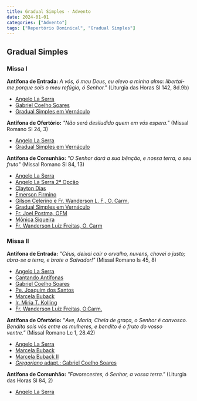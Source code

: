 ```yaml
---
title: Gradual Simples - Advento
date: 2024-01-01
categories: ["Advento"]
tags: ["Repertório Dominical", "Gradual Simples"]
---
```

## Gradual Simples
### Missa I

**Antífona de Entrada:** _A vós, ó meu Deus, eu elevo a minha alma: libertai-me porque sois o meu refúgio, ó Senhor."_ (Liturgia das Horas Sl 142, 8d.9b)
- [Angelo La Serra](https://youtu.be/d_649Xk4MUg)
- [Gabriel Coelho Soares](https://youtu.be/RMW25_S0Grw)
- [Gradual Simples em Vernáculo](https://youtu.be/_72j0fQm96E?si=joKzDquM9tm80XIP)

**Antífona de Ofertório:** _"Não será desiludido quem em vós espera."_ (Missal Romano Sl 24, 3)
- [Angelo La Serra](https://youtu.be/RXwyk0JRz6c)
- [Gradual Simples em Vernáculo](https://youtu.be/l876_vSadgk?si=zYW-CuNR5ipEQwZr)

**Antífona de Comunhão:** _"O Senhor dará a sua bênção, e nossa terra, o seu fruto"_ (Missal Romano Sl 84, 13)
- [Angelo La Serra](https://youtu.be/o7YDve6UC2U)  
- [Angelo La Serra 2ª Opção](https://youtu.be/jkAeevxkT6U)
- [Clayton Dias](https://youtu.be/WU0Zx6k-caY)
- [Emerson Firmino](https://youtu.be/xKKALpt0hyM)
- [Gilson Celerino e Fr. Wanderson L. F., O. Carm.](https://youtu.be/NxxWeqUG62I?si=uiSAXr8R0njR1zNT)
- [Gradual Simples em Vernáculo](https://youtu.be/824ZQDN5nPo?si=MaX5M6ws2rx5hUGX)
- [Fr. Joel Postma, OFM](https://youtu.be/ZWnl73t7mY4)
- [Mônica Siqueira](https://youtu.be/JXqkMEAEX5M)
- [Fr. Wanderson Luiz Freitas, O. Carm](https://youtu.be/ULcR0YjLdxU)

### Missa II
**Antífona de Entrada:** _"Céus, deixai cair o orvalho, nuvens, chovei o justo; abra-se a terra, e brote o Salvador!"_ (Missal Romano Is 45, 8)

-   [Angelo La Serra](https://youtu.be/k-BS3HRulFQ)
-   [Cantando Antífonas](https://youtu.be/s-MDuEEO850)
-   [Gabriel Coelho Soares](https://youtu.be/QZ2awMZD81I)
-   [Pe. Joaquim dos Santos](https://youtu.be/iwT80AfOWXo)
-   [Marcela Buback](https://youtu.be/JVTG5IIeem4)
-   [Ir. Miria T. Kolling](https://youtu.be/0iGvEzKcvPY)
-   [Fr. Wanderson Luiz Freitas, O.Carm.](https://youtu.be/Tgm2j0rcMSk)

**Antífona de Ofertório:** "_Ave, Maria, Cheia de graça, o Senhor é convosco. Bendita sois vós entre as mulheres, e bendito é o fruto do vosso ventre."_ (Missal Romano Lc 1, 28.42)

-   [Angelo La Serra](https://youtu.be/PCj_Q7-aTzA)
-   [Marcela Buback](https://youtu.be/O6uRyGRTAiQ)
-   [Marcela Buback II](https://youtu.be/tibmNx2pmiI)
-   [_Gregoriano_ adapt.: Gabriel Coelho Soares](https://youtu.be/5dRNeXvpMc4)

**Antífona de Comunhão:** _"Favorecestes, ó Senhor, a vossa terra."_ (Liturgia das Horas Sl 84, 2)

-   [Angelo La Serra](https://youtu.be/jfq-eZfE0Xc)
